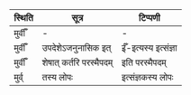 | स्थिति | सूत्र | टिप्पणी |
| ----- | ------- | ------ |
| मुर्वीँ | - | - |
| मुर्वीँ | उपदेशेऽजनुनासिक इत् | ईँ-इत्यस्य इत्संज्ञा |
| मुर्वीँ | शेषात् कर्तरि परस्मैपदम् | इति परस्मैपदम् |
| मुर्व् | तस्य लोपः | इत्संज्ञकस्य लोपः |
